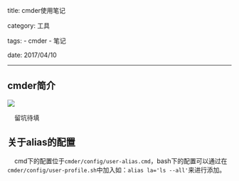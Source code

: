 title: cmder使用笔记

category: 工具

tags: 
    - cmder
    - 笔记

date: 2017/04/10

---

## cmder简介

<img class="full-image" src="http://cmder.net/img/main.jpg"/>


&nbsp;&nbsp;&nbsp;&nbsp;留坑待填

## 关于alias的配置

&nbsp;&nbsp;&nbsp;&nbsp;cmd下的配置位于``cmder/config/user-alias.cmd``，bash下的配置可以通过在``cmder/config/user-profile.sh``中加入如：``alias la='ls --all'``来进行添加。
  
<!--more-->





